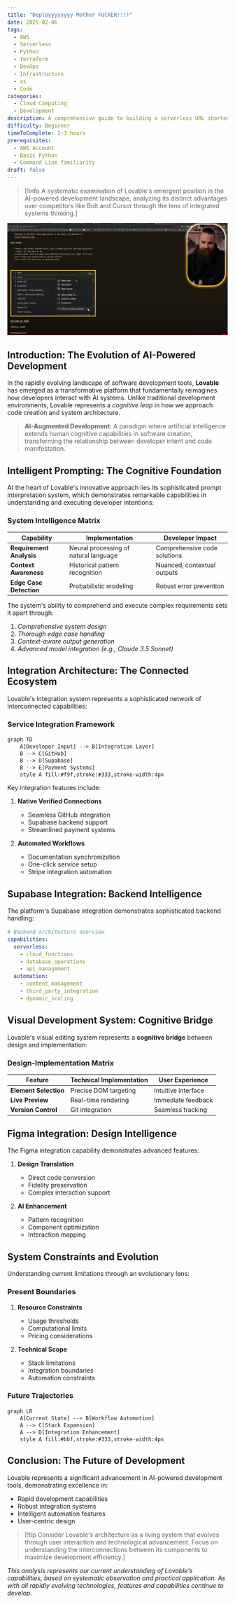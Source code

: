 ```yaml
---
title: "Deployyyyyyyy Mother FUCKER!!!!"
date: 2025-02-06
tags:
  - AWS
  - Serverless
  - Python
  - Terraform
  - DevOps
  - Infrastructure
  - as
  - Code
categories:
  - Cloud Computing
  - Development
description: A comprehensive guide to building a serverless URL shortener using AWS Lambda, API Gateway, and DynamoDB, with automated deployments through GitHub Actions.
difficulty: Beginner
timeToComplete: 2-3 hours
prerequisites:
  - AWS Account
  - Basic Python
  - Command Line familiarity
draft: false
---
```


>[!info A systematic examination of Lovable's emergent position in the AI-powered development landscape, analyzing its distinct advantages over competitors like Bolt and Cursor through the lens of integrated systems thinking.]

![Pasted image 20250206064401.png](/images/Pasted%20image%2020250206064401.png)

## Introduction: The Evolution of AI-Powered Development

In the rapidly evolving landscape of software development tools, **Lovable** has emerged as a transformative platform that fundamentally reimagines how developers interact with AI systems. Unlike traditional development environments, Lovable represents a *cognitive leap* in how we approach code creation and system architecture.

> **AI-Augmented Development**: A paradigm where artificial intelligence extends human cognitive capabilities in software creation, transforming the relationship between developer intent and code manifestation.

## Intelligent Prompting: The Cognitive Foundation

At the heart of Lovable's innovative approach lies its sophisticated prompt interpretation system, which demonstrates remarkable capabilities in understanding and executing developer intentions:

### System Intelligence Matrix

| Capability | Implementation | Developer Impact |
|------------|----------------|------------------|
| **Requirement Analysis** | Neural processing of natural language | Comprehensive code solutions |
| **Context Awareness** | Historical pattern recognition | Nuanced, contextual outputs |
| **Edge Case Detection** | Probabilistic modeling | Robust error prevention |

The system's ability to comprehend and execute complex requirements sets it apart through:
1. *Comprehensive system design*
2. *Thorough edge case handling*
3. *Context-aware output generation*
4. *Advanced model integration (e.g., Claude 3.5 Sonnet)*

## Integration Architecture: The Connected Ecosystem

Lovable's integration system represents a sophisticated network of interconnected capabilities:

### Service Integration Framework

```mermaid
graph TD
    A[Developer Input] --> B[Integration Layer]
    B --> C[GitHub]
    B --> D[Supabase]
    B --> E[Payment Systems]
    style A fill:#f9f,stroke:#333,stroke-width:4px
```

Key integration features include:
1. **Native Verified Connections**
   - Seamless GitHub integration
   - Supabase backend support
   - Streamlined payment systems

2. **Automated Workflows**
   - Documentation synchronization
   - One-click service setup
   - Stripe integration automation

## Supabase Integration: Backend Intelligence

The platform's Supabase integration demonstrates sophisticated backend handling:

```yaml
# Backend architecture overview
capabilities:
  serverless:
    - cloud_functions
    - database_operations
    - api_management
  automation:
    - content_management
    - third_party_integration
    - dynamic_scaling
```

## Visual Development System: Cognitive Bridge

Lovable's visual editing system represents a **cognitive bridge** between design and implementation:

### Design-Implementation Matrix

| Feature | Technical Implementation | User Experience |
|---------|------------------------|-----------------|
| **Element Selection** | Precise DOM targeting | Intuitive interface |
| **Live Preview** | Real-time rendering | Immediate feedback |
| **Version Control** | Git integration | Seamless tracking |

## Figma Integration: Design Intelligence

The Figma integration capability demonstrates advanced features:

1. **Design Translation**
   - Direct code conversion
   - Fidelity preservation
   - Complex interaction support

2. **AI Enhancement**
   - Pattern recognition
   - Component optimization
   - Interaction mapping

## System Constraints and Evolution

Understanding current limitations through an evolutionary lens:

### Present Boundaries

1. **Resource Constraints**
   - Usage thresholds
   - Computational limits
   - Pricing considerations

2. **Technical Scope**
   - Stack limitations
   - Integration boundaries
   - Automation constraints

### Future Trajectories

```mermaid
graph LR
    A[Current State] --> B[Workflow Automation]
    A --> C[Stack Expansion]
    A --> D[Integration Enhancement]
    style A fill:#bbf,stroke:#333,stroke-width:4px
```

## Conclusion: The Future of Development

Lovable represents a significant advancement in AI-powered development tools, demonstrating excellence in:
- Rapid development capabilities
- Robust integration systems
- Intelligent automation features
- User-centric design

>[!tip Consider Lovable's architecture as a living system that evolves through user interaction and technological advancement. Focus on understanding the interconnections between its components to maximize development efficiency.]

*This analysis represents our current understanding of Lovable's capabilities, based on systematic observation and practical application. As with all rapidly evolving technologies, features and capabilities continue to develop.*